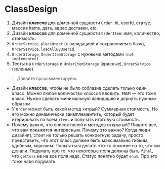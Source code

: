 # ClassDesign
1. Дизайн **классов** для доменной сущности `Order`: id, userId, статус, массив items, дата, адрес доставки, etc.  
2. Дизайн **классов** для доменной сущности `OrderItem`: имя, количество, стоимость.
3. `OrderService.placeOrder` (с валидацией и сохранением в базу), `OrderService.loadAllByUserId`.  
4. `OrderStorage`, `OrderItemStorage` с нужными методами `(not implemented)`
5. Тесты на `OrderStorage` и `OrderItemStorage` (красные), `OrderService` (зеленые).

> Давайте прокомментируем. 
- Дизайн **классов**, чтобы не было соблазна сделать только один класс. Можно любое количество классов вводить. `ENUM` — это тоже класс. Нужно сделать минимальную валидацию и дернуть нужным образом. 
- У `Order` может быть какой метод хитрый? Суммарная стоимость. Но его можно динамически заимплементить, который будет итерировать по всем `items` и получать итоговую стоимость.
- Почему важно, что список полей и методов открытый? Пишите все, что вам покажется интересным. Почему это важно? Когда люди дизайнят, стоит не только решать конкретную задачу, просто представить, что этот класс должен быть максимально гибким, удобным, хорошим. Попытаться делать что-то похожее на то, что мы делали. Подумать про то, что некоторые поля должны быть `final`, что `getters` не на все поля надо. Статус понятно будет `enum`. Про это тоже надо подумать.
